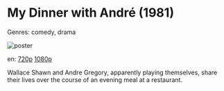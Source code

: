 # My Dinner with André (1981)

Genres: comedy, drama

![poster](http://image.tmdb.org/t/p/w500/jmY4LAmCu27X9U88ksVvodm9mXW.jpg)

en:
  [720p](magnet:?xt=urn:btih:A59974EEF37E6D1E7DABFB3D43EB85C8BFCDA1FE&tr=udp://glotorrents.pw:6969/announce&tr=udp://tracker.opentrackr.org:1337/announce&tr=udp://torrent.gresille.org:80/announce&tr=udp://tracker.openbittorrent.com:80&tr=udp://tracker.coppersurfer.tk:6969&tr=udp://tracker.leechers-paradise.org:6969&tr=udp://p4p.arenabg.ch:1337&tr=udp://tracker.internetwarriors.net:1337)
  [1080p](magnet:?xt=urn:btih:D2B3148EE100DAE292B6332165C57F9E8ADB2137&tr=udp://glotorrents.pw:6969/announce&tr=udp://tracker.opentrackr.org:1337/announce&tr=udp://torrent.gresille.org:80/announce&tr=udp://tracker.openbittorrent.com:80&tr=udp://tracker.coppersurfer.tk:6969&tr=udp://tracker.leechers-paradise.org:6969&tr=udp://p4p.arenabg.ch:1337&tr=udp://tracker.internetwarriors.net:1337)
  


Wallace Shawn and Andre Gregory, apparently playing themselves, share their lives over the course of an evening meal at a restaurant.